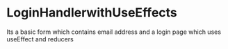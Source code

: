 # LoginHandlerwithUseEffects

Its a basic form which contains email address and a login page which uses useEffect and reducers
